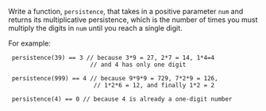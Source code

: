 Write a function, `persistence`, that takes in a positive parameter `num` and returns its multiplicative persistence, which is the number of times you must multiply the digits in `num` until you reach a single digit.

For example:

```
 persistence(39) == 3 // because 3*9 = 27, 2*7 = 14, 1*4=4
                       // and 4 has only one digit

 persistence(999) == 4 // because 9*9*9 = 729, 7*2*9 = 126,
                        // 1*2*6 = 12, and finally 1*2 = 2

 persistence(4) == 0 // because 4 is already a one-digit number
```
